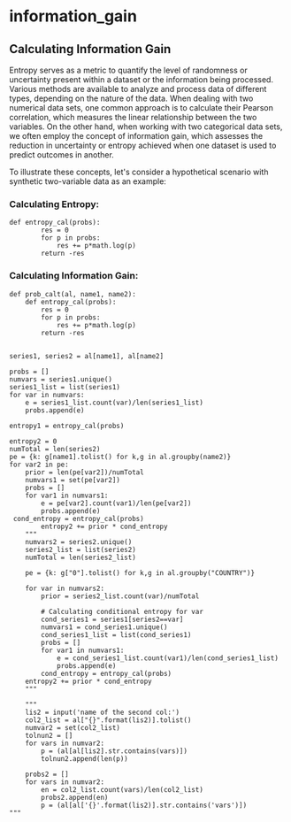# information_gain
## Calculating Information Gain 
Entropy serves as a metric to quantify the level of randomness or uncertainty present within a dataset or the information being processed. Various methods are available to analyze and process data of different types, depending on the nature of the data. When dealing with two numerical data sets, one common approach is to calculate their Pearson correlation, which measures the linear relationship between the two variables. On the other hand, when working with two categorical data sets, we often employ the concept of information gain, which assesses the reduction in uncertainty or entropy achieved when one dataset is used to predict outcomes in another.

To illustrate these concepts, let's consider a hypothetical scenario with synthetic two-variable data as an example:

### Calculating Entropy: 
```
def entropy_cal(probs):
        res = 0
        for p in probs:
            res += p*math.log(p)
        return -res
```
### Calculating Information Gain: 
```
def prob_calt(al, name1, name2):
    def entropy_cal(probs):
        res = 0
        for p in probs:
            res += p*math.log(p)
        return -res
    
    
series1, series2 = al[name1], al[name2]
    
probs = []
numvars = series1.unique()
series1_list = list(series1)
for var in numvars:
    e = series1_list.count(var)/len(series1_list)
    probs.append(e)

entropy1 = entropy_cal(probs)    
    
entropy2 = 0
numTotal = len(series2)
pe = {k: g[name1].tolist() for k,g in al.groupby(name2)}
for var2 in pe:
    prior = len(pe[var2])/numTotal
    numvars1 = set(pe[var2])
    probs = []
    for var1 in numvars1:
        e = pe[var2].count(var1)/len(pe[var2])
        probs.append(e)
 cond_entropy = entropy_cal(probs)            
        entropy2 += prior * cond_entropy         
    """ 
    numvars2 = series2.unique()
    series2_list = list(series2)
    numTotal = len(series2_list)
    
    pe = {k: g["0"].tolist() for k,g in al.groupby("COUNTRY")}
    
    for var in numvars2:
        prior = series2_list.count(var)/numTotal
        
        # Calculating conditional entropy for var
        cond_series1 = series1[series2==var]
        numvars1 = cond_series1.unique()
        cond_series1_list = list(cond_series1)
        probs = []
        for var1 in numvars1:
            e = cond_series1_list.count(var1)/len(cond_series1_list)
            probs.append(e)
        cond_entropy = entropy_cal(probs)          
    entropy2 += prior * cond_entropy
    """ 

    """
    lis2 = input('name of the second col:')
    col2_list = al["{}".format(lis2)].tolist()
    numvar2 = set(col2_list)
    tolnun2 = []
    for vars in numvar2:
        p = (al[al[lis2].str.contains(vars)])
        tolnun2.append(len(p))
    
    probs2 = []
    for vars in numvar2:
        en = col2_list.count(vars)/len(col2_list)
        probs2.append(en)
        p = (al[al['{}'.format(lis2)].str.contains('vars')])
"""
```
